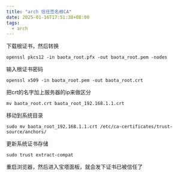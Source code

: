 ```yaml
---
title: "arch 信任签名根CA"
date: 2025-01-16T17:51:38+08:00
tags:
  - arch
---
```

下载根证书，然后转换
```shell
openssl pkcs12 -in baota_root.pfx -out baota_root.pem -nodes
```
输入根证书密码
```shell
openssl x509 -in baota_root.pem -out baota_root.crt
```
把crt的名字加上服务器的ip来做区分
```shell
mv baota_root.crt baota_root_192.168.1.1.crt
```
移动到系统目录
```shell
sudo mv baota_root_192.168.1.1.crt /etc/ca-certificates/trust-source/anchors/
```

更新系统证书存储
```shell
sudo trust extract-compat
```
重启浏览器，然后进入宝塔面板，就会发下证书已被信任了
